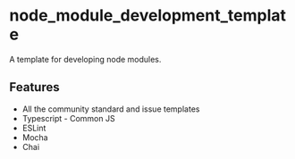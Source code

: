 # node_module_development_template

A template for developing node modules.

## Features
* All the community standard and issue templates
* Typescript - Common JS
* ESLint
* Mocha
* Chai
